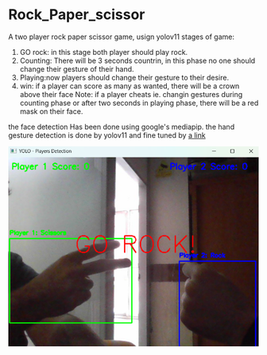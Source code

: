 # Rock_Paper_scissor

A two player rock paper scissor game, usign yolov11
stages of game:
1. GO rock:
 in this stage both player should play rock.
2. Counting: There will be 3 seconds countrin, in this phase no one should change their gesture of their hand.
3. Playing:now players should change their gesture to their desire.
4. win: if a player can score as many as wanted, there will be a crown above their face
Note: if a player cheats ie. changin gestures during counting phase or after two seconds in playing phase, there will be a red mask on their face.

the face detection Has been done using google's mediapip.
the hand gesture detection is done by yolov11 and fine tuned by [a link](https://github.com/Gholamrezadar/yolo11-rock-paper-scissors-detection)

![display](https://github.com/sadraberangi/Rock_Paper_scissor/blob/main/readme_assets/Screenshot%202025-02-15%20105357.png?raw=true)
